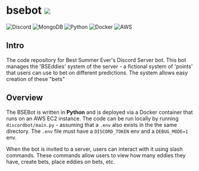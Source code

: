 # bsebot [![](https://img.shields.io/badge/python-3.9+-blue.svg)](https://www.python.org/downloads/)

![Discord](https://img.shields.io/badge/Discord-%237289DA.svg?style=for-the-badge&logo=discord&logoColor=white) ![MongoDB](https://img.shields.io/badge/MongoDB-%234ea94b.svg?style=for-the-badge&logo=mongodb&logoColor=white) ![Python](https://img.shields.io/badge/python-3670A0?style=for-the-badge&logo=python&logoColor=ffdd54) ![Docker](https://img.shields.io/badge/docker-%230db7ed.svg?style=for-the-badge&logo=docker&logoColor=white) ![AWS](https://img.shields.io/badge/AWS-%23FF9900.svg?style=for-the-badge&logo=amazon-aws&logoColor=white) 


## Intro

The code repository for Best Summer Ever's Discord Server bot. This bot manages the 'BSEddies' system of the server - a fictional system of 'points' that users can use to bet on different predictions. The system allows easy creation of these "bets"


## Overview
The BSEBot is written in **Python** and is deployed via a Docker container that runs on an AWS EC2 instance.
The code can be run locally by running `discordbot/main.py` - assuming that a `.env` also exists in the the same directory. The `.env` file must have a `DISCORD_TOKEN` env and a `DEBUG_MODE=1` env.

When the bot is invited to a server, users can interact with it using slash commands. These commands allow users to view how many eddies they have, create bets, place eddies on bets, etc.